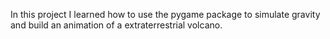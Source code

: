 In this project I learned how to use the pygame package to simulate gravity and build an animation of a extraterrestrial volcano.
